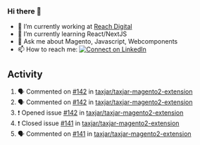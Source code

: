 ### Hi there 👋

- 🔭 I’m currently working at [Reach Digital](https://www.reachdigital.nl/)
- 🌱 I’m currently learning React/NextJS
- 💬 Ask me about Magento, Javascript, Webcomponents
- 📫 How to reach me: [![Connect on LinkedIn](https://img.shields.io/badge/--linkedin?label=LinkedIn&logo=LinkedIn&style=social)](https://www.linkedin.com/in/nickdek)

## Activity
<!--START_SECTION:activity-->
1. 🗣 Commented on [#142](https://github.com//taxjar/taxjar-magento2-extension/issues/142) in [taxjar/taxjar-magento2-extension](https://github.com//taxjar/taxjar-magento2-extension)
2. 🗣 Commented on [#142](https://github.com//taxjar/taxjar-magento2-extension/issues/142) in [taxjar/taxjar-magento2-extension](https://github.com//taxjar/taxjar-magento2-extension)
3. ❗️ Opened issue [#142](https://github.com//taxjar/taxjar-magento2-extension/issues/142) in [taxjar/taxjar-magento2-extension](https://github.com//taxjar/taxjar-magento2-extension)
4. ❗️ Closed issue [#141](https://github.com//taxjar/taxjar-magento2-extension/issues/141) in [taxjar/taxjar-magento2-extension](https://github.com//taxjar/taxjar-magento2-extension)
5. 🗣 Commented on [#141](https://github.com//taxjar/taxjar-magento2-extension/issues/141) in [taxjar/taxjar-magento2-extension](https://github.com//taxjar/taxjar-magento2-extension)
<!--END_SECTION:activity-->
